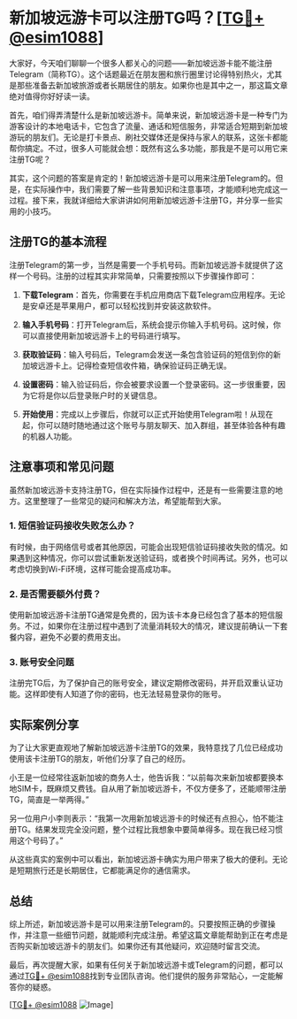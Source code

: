 # 新加坡远游卡可以注册TG吗？[[TG💪+ @esim1088](https://t.me/s/esim1088)]

大家好，今天咱们聊聊一个很多人都关心的问题——新加坡远游卡能不能注册Telegram（简称TG）。这个话题最近在朋友圈和旅行圈里讨论得特别热火，尤其是那些准备去新加坡旅游或者长期居住的朋友。如果你也是其中之一，那这篇文章绝对值得你好好读一读。

首先，咱们得弄清楚什么是新加坡远游卡。简单来说，新加坡远游卡是一种专门为游客设计的本地电话卡，它包含了流量、通话和短信服务，非常适合短期到新加坡游玩的朋友们。无论是打卡景点、刷社交媒体还是保持与家人的联系，这张卡都能帮你搞定。不过，很多人可能就会想：既然有这么多功能，那我是不是可以用它来注册TG呢？

其实，这个问题的答案是肯定的！新加坡远游卡是可以用来注册Telegram的。但是，在实际操作中，我们需要了解一些背景知识和注意事项，才能顺利地完成这一过程。接下来，我就详细给大家讲讲如何用新加坡远游卡注册TG，并分享一些实用的小技巧。

## 注册TG的基本流程

注册Telegram的第一步，当然是需要一个手机号码。而新加坡远游卡就提供了这样一个号码。注册的过程其实非常简单，只需要按照以下步骤操作即可：

1. **下载Telegram**：首先，你需要在手机应用商店下载Telegram应用程序。无论是安卓还是苹果用户，都可以轻松找到并安装这款软件。
   
2. **输入手机号码**：打开Telegram后，系统会提示你输入手机号码。这时候，你可以直接使用新加坡远游卡上的号码进行填写。

3. **获取验证码**：输入号码后，Telegram会发送一条包含验证码的短信到你的新加坡远游卡上。记得检查短信收件箱，确保验证码正确无误。

4. **设置密码**：输入验证码后，你会被要求设置一个登录密码。这一步很重要，因为它将是你以后登录账户时的关键信息。

5. **开始使用**：完成以上步骤后，你就可以正式开始使用Telegram啦！从现在起，你可以随时随地通过这个账号与朋友聊天、加入群组，甚至体验各种有趣的机器人功能。

## 注意事项和常见问题

虽然新加坡远游卡支持注册TG，但在实际操作过程中，还是有一些需要注意的地方。这里整理了一些常见的疑问和解决方法，希望能帮到大家。

### 1. 短信验证码接收失败怎么办？
有时候，由于网络信号或者其他原因，可能会出现短信验证码接收失败的情况。如果遇到这种情况，你可以尝试重新发送验证码，或者换个时间再试。另外，也可以考虑切换到Wi-Fi环境，这样可能会提高成功率。

### 2. 是否需要额外付费？
使用新加坡远游卡注册TG通常是免费的，因为该卡本身已经包含了基本的短信服务。不过，如果你在注册过程中遇到了流量消耗较大的情况，建议提前确认一下套餐内容，避免不必要的费用支出。

### 3. 账号安全问题
注册完TG后，为了保护自己的账号安全，建议定期修改密码，并开启双重认证功能。这样即使有人知道了你的密码，也无法轻易登录你的账号。

## 实际案例分享

为了让大家更直观地了解新加坡远游卡注册TG的效果，我特意找了几位已经成功使用该卡注册TG的朋友，听他们分享了自己的经历。

小王是一位经常往返新加坡的商务人士，他告诉我：“以前每次来新加坡都要换本地SIM卡，既麻烦又费钱。自从用了新加坡远游卡，不仅方便多了，还能顺带注册TG，简直是一举两得。”

另一位用户小李则表示：“我第一次用新加坡远游卡的时候还有点担心，怕不能注册TG。结果发现完全没问题，整个过程比我想象中要简单得多。现在我已经习惯用这个号码了。”

从这些真实的案例中可以看出，新加坡远游卡确实为用户带来了极大的便利。无论是短期旅行还是长期居住，它都能满足你的通信需求。

## 总结

综上所述，新加坡远游卡是可以用来注册Telegram的。只要按照正确的步骤操作，并注意一些细节问题，就能顺利完成注册。希望这篇文章能帮助到正在考虑是否购买新加坡远游卡的朋友们。如果你还有其他疑问，欢迎随时留言交流。

最后，再次提醒大家，如果有任何关于新加坡远游卡或Telegram的问题，都可以通过[TG💪+ @esim1088](https://t.me/s/esim1088)找到专业团队咨询。他们提供的服务非常贴心，一定能解答你的疑惑。

[[TG💪+ @esim1088](https://t.me/s/esim1088) ![Image](https://i.postimg.cc/4NQfJmqS/Snipaste-2025-05-13-00-14-12.png)]